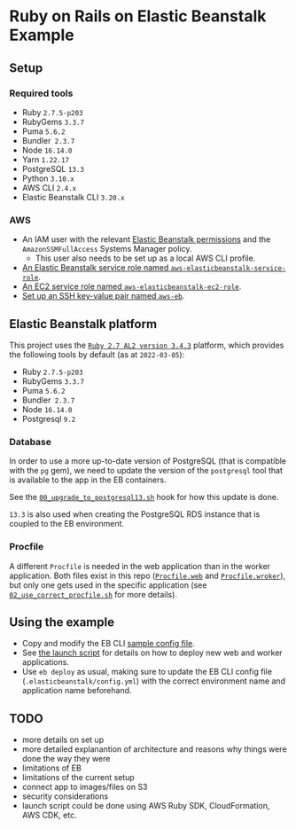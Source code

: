 # Ruby on Rails on Elastic Beanstalk Example

## Setup

### Required tools

- Ruby `2.7.5-p203`
- RubyGems `3.3.7`
- Puma `5.6.2`
- Bundler` 2.3.7`
- Node `16.14.0`
- Yarn `1.22.17`
- PostgreSQL `13.3`
- Python `3.10.x`
- AWS CLI `2.4.x`
- Elastic Beanstalk CLI `3.20.x`

### AWS

- An IAM user with the relevant [Elastic Beanstalk permissions](https://docs.aws.amazon.com/elasticbeanstalk/latest/dg/AWSHowTo.iam.managed-policies.html) and the `AmazonSSMFullAccess` Systems Manager policy.
  - This user also needs to be set up as a local AWS CLI profile.
- [An Elastic Beanstalk service role named `aws-elasticbeanstalk-service-role`](https://docs.aws.amazon.com/elasticbeanstalk/latest/dg/iam-servicerole.html).
- [An EC2 service role named `aws-elasticbeanstalk-ec2-role`](https://docs.aws.amazon.com/elasticbeanstalk/latest/dg/iam-instanceprofile.html).
- [Set up an SSH key-value pair named `aws-eb`](https://docs.aws.amazon.com/elasticbeanstalk/latest/dg/eb3-ssh.html).

## Elastic Beanstalk platform

This project uses the [`Ruby 2.7 AL2 version 3.4.3`](https://docs.aws.amazon.com/elasticbeanstalk/latest/platforms/platform-history-ruby.html) platform, which provides the following tools by default (as at `2022-03-05`):

- Ruby `2.7.5-p203`
- RubyGems `3.3.7`
- Puma `5.6.2`
- Bundler` 2.3.7`
- Node `16.14.0`
- Postgresql `9.2`

### Database

In order to use a more up-to-date version of PostgreSQL (that is compatible with the `pg` gem), we need to update the version of the `postgresql` tool that is available to the app in the EB containers.

See the [`00_upgrade_to_postgresql13.sh`](.platform/hooks/prebuild/00_upgrade_to_postgresql13.sh) hook for how this update is done.

`13.3` is also used when creating the PostgreSQL RDS instance that is coupled to the EB environment.

### Procfile

A different `Procfile` is needed in the web application than in the worker application. Both files exist in this repo ([`Procfile.web`](Procfile.web) and [`Procfile.wroker`](Procfile.worker)), but only one gets used in the specific application (see [`02_use_correct_procfile.sh`](.platform/hooks/prebuild/02_use_correct_procfile.sh) for more details).

## Using the example

- Copy and modify the EB CLI [sample config file](.elasticbeanstalk/config.sample.yml).
- See [the launch script](scripts/launch.rb) for details on how to deploy new web and worker applications.
- Use `eb deploy` as usual, making sure to update the EB CLI config file (`.elasticbeanstalk/config.yml`) with the correct environment name and application name beforehand.

## TODO

- more details on set up
- more detailed explanantion of architecture and reasons why things were done the way they were
- limitations of EB
- limitations of the current setup
- connect app to images/files on S3
- security considerations
- launch script could be done using AWS Ruby SDK, CloudFormation, AWS CDK, etc.
